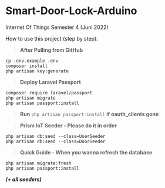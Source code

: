 # Smart-Door-Lock-Arduino

Internet Of Things Semester 4 (Juni 2022)

How to use this project (step by step):
> **After Pulling from GitHub**
```
cp .env.example .env
composer install
php artisan key:generate
```

> **Deploy Laravel Passport**
```
composer require laravel/passport
php artisan migrate
php artisan passport:install
```

> **Run** ```php artisan passport:install``` **if oauth_clients gone**

> **Prism IoT Seeder - Please do it in order**
```
php artisan db:seed --class=UserSeeder
php artisan db:seed --class=DoorSeeder
```

> **Quick Guide - When you wanna refresh the database**
```
php artisan migrate:fresh
php artisan passport:install
```
**_(+ all seeders)_**
